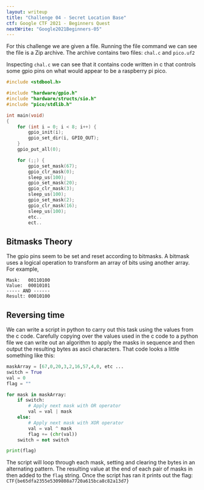 ```yaml
---
layout: writeup
title: "Challenge 04 - Secret Location Base"
ctf: Google CTF 2021 - Beginners Quest
nextWrite: "Google2021Beginners-05"
---
```

For this challenge we are given a file.
Running the file command we can see the file is a Zip archive.
The archive contains two files: `chal.c` and `pico.uf2`

Inspecting `chal.c` we can see that it contains code written in c that controls some gpio pins on what would appear to be a raspberry pi pico.
```c
#include <stdbool.h>

#include "hardware/gpio.h"
#include "hardware/structs/sio.h"
#include "pico/stdlib.h"

int main(void)
{
	for (int i = 0; i < 8; i++) {
		gpio_init(i);
		gpio_set_dir(i, GPIO_OUT);
	}
	gpio_put_all(0);

	for (;;) {
        gpio_set_mask(67);
		gpio_clr_mask(0);
		sleep_us(100);
		gpio_set_mask(20);
		gpio_clr_mask(3);
		sleep_us(100);
		gpio_set_mask(2);
		gpio_clr_mask(16);
		sleep_us(100);
        etc..
        ect..
```

<h2>Bitmasks Theory</h2>

The gpio pins seem to be set and reset according to bitmasks. A bitmask uses a logical operation to transform an array of bits using another array. For example,
```
Mask:   00110100
Value:  00010101
----- AND ------
Result: 00010100
```

<h2>Reversing time</h2>

We can write a script in python to carry out this task using the values from the c code. Carefully copying over the values used in the c code to a python file we can  write out an algorithm to apply the masks in sequence and then output the resulting bytes as ascii characters. That code looks a little something like this:

```python
maskArray = [67,0,20,3,2,16,57,4,0, etc ...
switch = True
val = 0
flag = ""

for mask in maskArray:
    if switch:
        # Apply next mask with OR operator
        val = val | mask
    else:
        # Apply next mask with XOR operator
        val = val ^ mask
        flag += (chr(val))
    switch = not switch

print(flag)
```

The script will loop through each mask, setting and clearing the bytes in an alternating pattern. The resulting value at the end of each pair of masks in then added to the `flag` string.
Once the script has ran it prints out the flag: `CTF{be65dfa2355e5309808a7720a615bca8c82a13d7}`